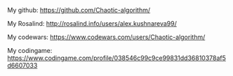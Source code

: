 My github: https://github.com/Chaotic-algorithm/

My Rosalind: http://rosalind.info/users/alex.kushnareva99/

My codewars: https://www.codewars.com/users/Chaotic-algorithm/

My codingame: https://www.codingame.com/profile/038546c99c9ce99831dd36810378af5d6607033
